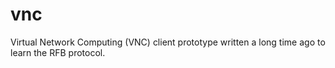 # vnc
Virtual Network Computing (VNC) client prototype written a long time ago to learn the RFB protocol.
